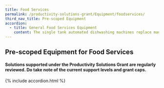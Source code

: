 ```yaml
---
title: Food Services
permalink: /productivity-solutions-grant/Equipment/foodservices/
third_nav_title: Pre-scoped Equipment
accordion:
  - title: General Food Services Equipment
    content: The single tank automated dishwashing machines replace manual dishwashing, and can be used for glassware or dishes. It comes with automated drain pump, detergent and rinse pumps.- A hood-type machine come with a vertical lift hood - A front opening dishwasher is equipped for installation in freestanding or undercounter-type operations Min capacity 15 litres tank capacityGrant support 80% of cost of equipment, up to $4,000 grant<br/><br/><a href='/productivity-solutions-grant/solutionrepo/solution16' target='_blank' style='color:#037e8a'>Automated Dishwasher</a><br/><br/><br/>The automated noodle boiler automates the noodle cooking process.Min Specifications - Auto lift functions for the noodle baskets to be automatically lifted out of the boiler at pre-set timings- Digital timer Each basket is programmed according to its own set timing. Min capacity 3 noodle basketsGrant support 80% of cost of equipment, up to $8,000 grant<br/><br/><a href='/productivity-solutions-grant/solutionrepo/solution17' target='_blank' style='color:#037e8a'>Automated Noodle Boiler</a><br/><br/><br/>An automated noodle maker streamlines noodle-making processes, allowing for fresh noodles (including other noodle types like pasta, udon, soba etc) to be made from the raw ingredients directly and with one compact machine. The machinery is compact enough to be implemented on an outlet-level basis, allowing fresh noodles to be used. Grant support 80% of cost of equipment, up to $30,000 grant<br/><br/><a href='/productivity-solutions-grant/solutionrepo/solution18' target='_blank' style='color:#037e8a'>Automated Noodle Maker</a><br/><br/><br/>The automated rice dispenser stores cooked rice is kept warm in a tub. The rice is then automatically dispensed in pre-set quantities Min capacity 9kg cooked riceGrant support 80% of cost of equipment, up to $16,000 grant<br/><br/><a href='/productivity-solutions-grant/solutionrepo/solution19' target='_blank' style='color:#037e8a'>Automated Rice Dispenser</a><br/><br/><br/>The automated rice washer has built-in sensors and allow water to flow through the rice consistently. It will cut the time spent washing rice by 60%. It comes with an automatic wastewater mechanism to retain rice when draining wash water. Min throughput 6kgGrant support 80% of cost of equipment, up to $16,000 grant<br/><br/><a href='/productivity-solutions-grant/solutionrepo/solution20' target='_blank' style='color:#037e8a'>Automated Rice Washer</a><br/><br/><br/>The automated sushi making machine is a compact machine suitable for use  at outlet-level. It shapes and produces Nigiri rice balls and dispenses them automatically. Once a nigiri is removed,  the next one will be dispensed automatically. The weight and hardness of the nigiri can be customised.Min capaity 6kg cooked riceGrant support 80% of cost of equipment, up to $16,000 grant<br/><br/><a href='/productivity-solutions-grant/solutionrepo/solution21' target='_blank' style='color:#037e8a'>Automated Sushi Making Machine</a><br/><br/><br/>A high speed oven uses rapid cooking technology to cook food rapidly without compromising quality. It utilises radiant heat, high-speed air impingement and side-launched microwave.Grant support 80% of cost of equipment, up to $8,000 grant<br/><br/><a href='/productivity-solutions-grant/solutionrepo/solution56' target='_blank' style='color:#037e8a'>High Speed Oven</a><br/><br/><br/>Combi oven can be programmed for convection, steam and combination cooking. Multi-functional cooking methods has a small footprint and can be used by F&B companies to cook and re-heat wide variety of food. Reduce kitchen workload as food can be cooked quickly with pre-set temperature, moisture and cooking time. Monitor browning and degree of doneness, reducing the need for repeated turning of pan-fried dishes.Grant support 80% of cost of equipment, up to $30,000 grant<br/><br/><a href='/productivity-solutions-grant/solutionrepo/solution406' target='_blank' style='color:#037e8a'>Combi Oven</a><br/>
---
```


## Pre-scoped Equipment for Food Services

#### Solutions supported under the Productivity Solutions Grant are regularly reviewed. Do take note of the current support levels and grant caps.

{% include accordion.html %}

